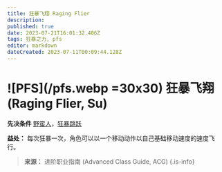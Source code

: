 ```yaml
---
title: 狂暴飞翔 Raging Flier
description: 
published: true
date: 2023-07-21T16:01:32.406Z
tags: 狂暴之力, pfs
editor: markdown
dateCreated: 2023-07-11T00:09:44.128Z
---
```


# ![PFS](/pfs.webp =30x30) 狂暴飞翔 (Raging Flier, Su)

**先决条件** [野蛮人](/野蛮人)，[狂暴跳跃](/狂暴之力/狂暴跳跃)

**益处：** 每次狂暴一次，角色可以以一个移动动作以自己基础移动速度的速度飞行。

> **来源：** 进阶职业指南 (Advanced Class Guide, ACG)
{.is-info}
